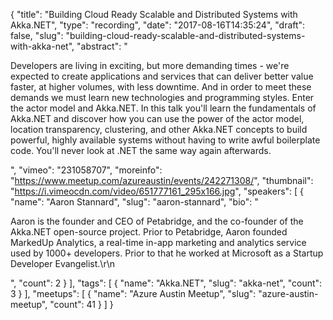 {
  "title": "Building Cloud Ready Scalable and Distributed Systems with Akka.NET",
  "type": "recording",
  "date": "2017-08-16T14:35:24",
  "draft": false,
  "slug": "building-cloud-ready-scalable-and-distributed-systems-with-akka-net",
  "abstract": "<p>Developers are living in exciting, but more demanding times - we're expected to create applications and services that can deliver better value faster, at higher volumes, with less downtime. And in order to meet these demands we must learn new technologies and programming styles. Enter the actor model and Akka.NET. In this talk you'll learn the fundamentals of Akka.NET and discover how you can use the power of the actor model, location transparency, clustering, and other Akka.NET concepts to build powerful, highly available systems without having to write awful boilerplate code. You'll never look at .NET the same way again afterwards.</p>",
  "vimeo": "231058707",
  "moreinfo": "https://www.meetup.com/azureaustin/events/242271308/",
  "thumbnail": "https://i.vimeocdn.com/video/651777161_295x166.jpg",
  "speakers": [
    {
      "name": "Aaron Stannard",
      "slug": "aaron-stannard",
      "bio": "<p>Aaron is the founder and CEO of Petabridge, and the co-founder of the Akka.NET open-source project. Prior to Petabridge, Aaron founded MarkedUp Analytics, a real-time in-app marketing and analytics service used by 1000+ developers. Prior to that he worked at Microsoft as a Startup Developer Evangelist.\r\n</p>",
      "count": 2
    }
  ],
  "tags": [
    {
      "name": "Akka.NET",
      "slug": "akka-net",
      "count": 3
    }
  ],
  "meetups": [
    {
      "name": "Azure Austin Meetup",
      "slug": "azure-austin-meetup",
      "count": 41
    }
  ]
}